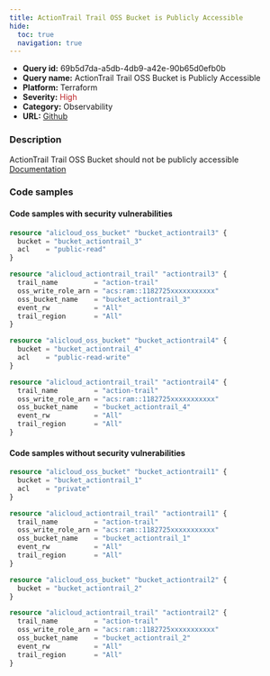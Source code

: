 ```yaml
---
title: ActionTrail Trail OSS Bucket is Publicly Accessible
hide:
  toc: true
  navigation: true
---
```


<style>
  .highlight .hll {
    background-color: #ff171742;
  }
  .md-content {
    max-width: 1100px;
    margin: 0 auto;
  }
</style>

-   **Query id:** 69b5d7da-a5db-4db9-a42e-90b65d0efb0b
-   **Query name:** ActionTrail Trail OSS Bucket is Publicly Accessible
-   **Platform:** Terraform
-   **Severity:** <span style="color:#bb2124">High</span>
-   **Category:** Observability
-   **URL:** [Github](https://github.com/Checkmarx/kics/tree/master/assets/queries/terraform/alicloud/actiontrail_trail_oss_bucket_is_publicly_accessible)

### Description
ActionTrail Trail OSS Bucket should not be publicly accessible<br>
[Documentation](https://registry.terraform.io/providers/aliyun/alicloud/latest/docs/resources/actiontrail_trail)

### Code samples
#### Code samples with security vulnerabilities
```tf title="Positive test num. 1 - tf file" hl_lines="3"
resource "alicloud_oss_bucket" "bucket_actiontrail3" {
  bucket = "bucket_actiontrail_3"
  acl    = "public-read"
}

resource "alicloud_actiontrail_trail" "actiontrail3" {
  trail_name         = "action-trail"
  oss_write_role_arn = "acs:ram::1182725xxxxxxxxxxx"
  oss_bucket_name    = "bucket_actiontrail_3"
  event_rw           = "All"
  trail_region       = "All"
}


```
```tf title="Positive test num. 2 - tf file" hl_lines="3"
resource "alicloud_oss_bucket" "bucket_actiontrail4" {
  bucket = "bucket_actiontrail_4"
  acl    = "public-read-write"
}

resource "alicloud_actiontrail_trail" "actiontrail4" {
  trail_name         = "action-trail"
  oss_write_role_arn = "acs:ram::1182725xxxxxxxxxxx"
  oss_bucket_name    = "bucket_actiontrail_4"
  event_rw           = "All"
  trail_region       = "All"
}

```


#### Code samples without security vulnerabilities
```tf title="Negative test num. 1 - tf file"
resource "alicloud_oss_bucket" "bucket_actiontrail1" {
  bucket = "bucket_actiontrail_1"
  acl    = "private"
}

resource "alicloud_actiontrail_trail" "actiontrail1" {
  trail_name         = "action-trail"
  oss_write_role_arn = "acs:ram::1182725xxxxxxxxxxx"
  oss_bucket_name    = "bucket_actiontrail_1"
  event_rw           = "All"
  trail_region       = "All"
}

```
```tf title="Negative test num. 2 - tf file"
resource "alicloud_oss_bucket" "bucket_actiontrail2" {
  bucket = "bucket_actiontrail_2"
}

resource "alicloud_actiontrail_trail" "actiontrail2" {
  trail_name         = "action-trail"
  oss_write_role_arn = "acs:ram::1182725xxxxxxxxxxx"
  oss_bucket_name    = "bucket_actiontrail_2"
  event_rw           = "All"
  trail_region       = "All"
}

```
